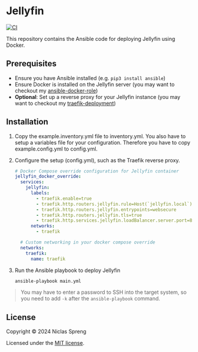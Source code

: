 # Jellyfin

[![CI](https://github.com/DudeCalledBro/jellyfin/actions/workflows/ci.yml/badge.svg)](https://github.com/DudeCalledBro/jellyfin/actions/workflows/ci.yml)

This repository contains the Ansible code for deploying Jellyfin using Docker.

## Prerequisites

- Ensure you have Ansible installed (e.g. `pip3 install ansible`)
- Ensure Docker is installed on the Jellyfin server (you may want to checkout my [ansible-docker-role](https://github.com/DudeCalledBro/ansible-role-docker))
- **Optional**: Set up a reverse proxy for your Jellyfin instance (you may want to checkout my [traefik-deployment](https://github.com/DudeCalledBro/traefik-ansible))

## Installation

1. Copy the example.inventory.yml file to inventory.yml. You also have to setup a variables file for your configuration. Therefore you have to copy example.config.yml to config.yml.

2. Configure the setup (config.yml), such as the Traefik reverse proxy.

    ```yaml
    # Docker Compose override configuration for Jellyfin container
    jellyfin_docker_override:
      services:
        jellyfin:
          labels:
            - traefik.enable=true
            - traefik.http.routers.jellyfin.rule=Host(`jellyfin.local`)
            - traefik.http.routers.jellyfin.entrypoints=websecure
            - traefik.http.routers.jellyfin.tls=true
            - traefik.http.services.jellyfin.loadBalancer.server.port=8096
          networks:
            - traefik
    
      # Custom networking in your docker compose override
      networks:
        traefik:
          name: traefik
    ```

3. Run the Ansible playbook to deploy Jellyfin

    ```bash
    ansible-playbook main.yml
    ```

> You may have to enter a password to SSH into the target system, so you need to add `-k` after the `ansible-playbook` command.

## License

Copyright © 2024 Niclas Spreng

Licensed under the [MIT license](LICENSE).
